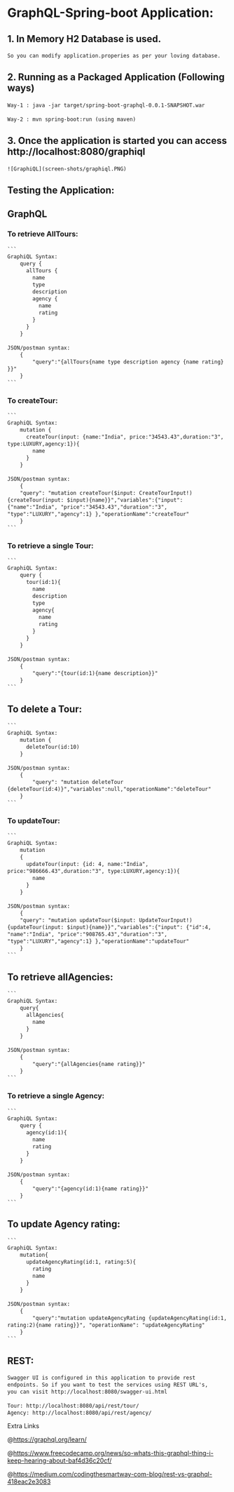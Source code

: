 # GraphQL-Spring-boot Application: 

## 1. In Memory H2 Database is used.
    So you can modify application.properies as per your loving database. 

## 2. Running as a Packaged Application (Following ways)
    Way-1 : java -jar target/spring-boot-graphql-0.0.1-SNAPSHOT.war

    Way-2 : mvn spring-boot:run (using maven)

## 3. Once the application is started you can access http://localhost:8080/graphiql
    ![GraphiQL](screen-shots/graphiql.PNG)

## Testing the Application:

## GraphQL

### To retrieve AllTours:
    ```
    GraphiQL Syntax:
        query {
          allTours {
            name
            type
            description
            agency {
              name
              rating
            }
          }
        }
    
    JSON/postman syntax:
        {
            "query":"{allTours{name type description agency {name rating} }}"
        }
    ```
### To createTour:
    ```
    GraphiQL Syntax:
        mutation {
          createTour(input: {name:"India", price:"34543.43",duration:"3", type:LUXURY,agency:1}){
            name
          }
        }
    
    JSON/postman syntax:
        {
        "query": "mutation createTour($input: CreateTourInput!) {createTour(input: $input){name}}","variables":{"input": {"name":"India", "price":"34543.43","duration":"3", "type":"LUXURY","agency":1} },"operationName":"createTour"
        }
    ```
### To retrieve a single Tour:
    ```
    GraphiQL Syntax:
        query {
          tour(id:1){
            name
            description
            type
            agency{
              name
              rating
            }
          }
        }
    
    JSON/postman syntax:
        {
            "query":"{tour(id:1){name description}}"
        }
    ```
## To delete a Tour:
    ```
    GraphiQL Syntax:
        mutation {
          deleteTour(id:10)
        }
    
    JSON/postman syntax:
        {
            "query": "mutation deleteTour {deleteTour(id:4)}","variables":null,"operationName":"deleteTour"
        }
    ```   
### To updateTour:
    ```
    GraphiQL Syntax:
        mutation 
        {
          updateTour(input: {id: 4, name:"India", price:"986666.43",duration:"3", type:LUXURY,agency:1}){
            name
          }
        }
    
    JSON/postman syntax:
        {
        "query": "mutation updateTour($input: UpdateTourInput!) {updateTour(input: $input){name}}","variables":{"input": {"id":4, "name":"India", "price":"908765.43","duration":"3", "type":"LUXURY","agency":1} },"operationName":"updateTour"
        }
    ``` 
## To retrieve allAgencies:
    ```
    GraphiQL Syntax:
        query{
          allAgencies{
            name
          }
        }
    
    JSON/postman syntax:
        {
            "query":"{allAgencies{name rating}}"
        }
    ```
### To retrieve a single Agency:
    ```
    GraphiQL Syntax:
        query {
          agency(id:1){
            name
            rating
          }
        }
    
    JSON/postman syntax:
        {
            "query":"{agency(id:1){name rating}}"
        }
    ```    
## To update Agency rating:
    ```
    GraphiQL Syntax:
        mutation{
          updateAgencyRating(id:1, rating:5){
            rating
            name
          }
        }
    
    JSON/postman syntax:
        {
        	"query":"mutation updateAgencyRating {updateAgencyRating(id:1, rating:2){name rating}}", "operationName": "updateAgencyRating"
        }
    ```
## REST:

    Swagger UI is configured in this application to provide rest endpoints. So if you want to test the services using REST URL's,
    you can visit http://localhost:8080/swagger-ui.html
    
    Tour: http://localhost:8080/api/rest/tour/
    Agency: http://localhost:8080/api/rest/agency/
    
    
 Extra Links
 
 @https://graphql.org/learn/
 
 @https://www.freecodecamp.org/news/so-whats-this-graphql-thing-i-keep-hearing-about-baf4d36c20cf/
 
 @https://medium.com/codingthesmartway-com-blog/rest-vs-graphql-418eac2e3083
